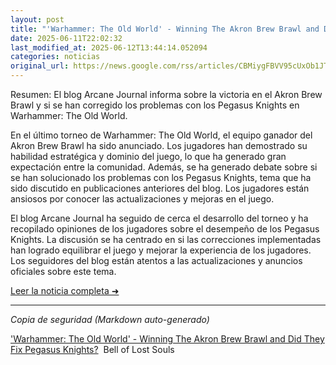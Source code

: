 ```yaml
---
layout: post
title: "'Warhammer: The Old World' - Winning The Akron Brew Brawl and Did They Fix Pegasus Knights? - Bell of Lost Souls"
date: 2025-06-11T22:02:32
last_modified_at: 2025-06-12T13:44:14.052094
categories: noticias
original_url: https://news.google.com/rss/articles/CBMiygFBVV95cUxOb1JTd29SLUk1ZVZaVzVPdFdyNDlQOXN4WGRxYjNNa19jZlh1SnM2cHFXMGo3Uk1LUFJxVG1lbnFyYnJyMGw3MDJuUnhUN0J0UVlSS0xaUHFkZENHRF9XcnpjeHhnYURrRHNubk5HT0VWdmh1c1lwbFVYOWx0U21iMTJJM1cwaHcwUFRFSk9Mek8wQ3FOdjBLVDNhRDVQMXVQVzAzQWZMUmpjQ1F1SDBiOTZJd2sySjFVcXFyTjJqcjZzS2QzdG5SWkR3?oc=5
---
```


Resumen: El blog Arcane Journal informa sobre la victoria en el Akron Brew Brawl y si se han corregido los problemas con los Pegasus Knights en Warhammer: The Old World.

En el último torneo de Warhammer: The Old World, el equipo ganador del Akron Brew Brawl ha sido anunciado. Los jugadores han demostrado su habilidad estratégica y dominio del juego, lo que ha generado gran expectación entre la comunidad. Además, se ha generado debate sobre si se han solucionado los problemas con los Pegasus Knights, tema que ha sido discutido en publicaciones anteriores del blog. Los jugadores están ansiosos por conocer las actualizaciones y mejoras en el juego.

El blog Arcane Journal ha seguido de cerca el desarrollo del torneo y ha recopilado opiniones de los jugadores sobre el desempeño de los Pegasus Knights. La discusión se ha centrado en si las correcciones implementadas han logrado equilibrar el juego y mejorar la experiencia de los jugadores. Los seguidores del blog están atentos a las actualizaciones y anuncios oficiales sobre este tema.

[Leer la noticia completa ➜](https://news.google.com/rss/articles/CBMiygFBVV95cUxOb1JTd29SLUk1ZVZaVzVPdFdyNDlQOXN4WGRxYjNNa19jZlh1SnM2cHFXMGo3Uk1LUFJxVG1lbnFyYnJyMGw3MDJuUnhUN0J0UVlSS0xaUHFkZENHRF9XcnpjeHhnYURrRHNubk5HT0VWdmh1c1lwbFVYOWx0U21iMTJJM1cwaHcwUFRFSk9Mek8wQ3FOdjBLVDNhRDVQMXVQVzAzQWZMUmpjQ1F1SDBiOTZJd2sySjFVcXFyTjJqcjZzS2QzdG5SWkR3?oc=5)

---
*Copia de seguridad (Markdown auto-generado)*

['Warhammer: The Old World' - Winning The Akron Brew Brawl and Did They Fix Pegasus Knights?](https://news.google.com/rss/articles/CBMiygFBVV95cUxOb1JTd29SLUk1ZVZaVzVPdFdyNDlQOXN4WGRxYjNNa19jZlh1SnM2cHFXMGo3Uk1LUFJxVG1lbnFyYnJyMGw3MDJuUnhUN0J0UVlSS0xaUHFkZENHRF9XcnpjeHhnYURrRHNubk5HT0VWdmh1c1lwbFVYOWx0U21iMTJJM1cwaHcwUFRFSk9Mek8wQ3FOdjBLVDNhRDVQMXVQVzAzQWZMUmpjQ1F1SDBiOTZJd2sySjFVcXFyTjJqcjZzS2QzdG5SWkR3?oc=5)  Bell of Lost Souls
